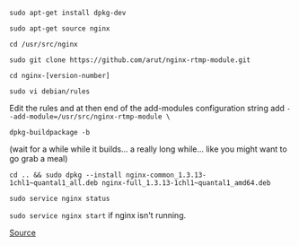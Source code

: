 `sudo apt-get install dpkg-dev`

`sudo apt-get source nginx`

`cd /usr/src/nginx`

`sudo git clone https://github.com/arut/nginx-rtmp-module.git`

`cd nginx-[version-number]`

`sudo vi debian/rules`

Edit the rules and at then end of the add-modules configuration string add
`--add-module=/usr/src/nginx-rtmp-module \`

`dpkg-buildpackage -b`

(wait for a while while it builds... a really long while... like you might want to go grab a meal)

`cd .. && sudo dpkg --install nginx-common_1.3.13-1chl1~quantal1_all.deb nginx-full_1.3.13-1chl1~quantal1_amd64.deb`

`sudo service nginx status`

`sudo service nginx start` if nginx isn't running.

[Source](http://serverfault.com/questions/227480/installing-optional-nginx-modules-with-apt-get)